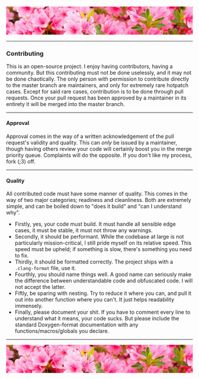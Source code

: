 ![top_banner](https://raw.githubusercontent.com/israfiel-a/israfiel-a/main/azalea-banner.jpg)

----------

### Contributing
This is an open-source project. I enjoy having contributors, having a community. But this contributing must not be done uselessly, and it may not be done chaotically. The only person with permission to contribute directly to the master branch are maintainers, and only for extremely rare hotpatch cases. Except for said rare cases, contribution is to be done through pull requests. Once your pull request has been approved by a maintainer in its entirety it will be merged into the master branch.

----------

#### Approval
Approval comes in the way of a written acknowledgement of the pull request's validity and quality. This can *only* be issued by a maintainer, though having others review your code will certainly boost you in the merge priority queue. Complaints will do the opposite. If you don't like my process, fork (;3) off.

----------

#### Quality
All contributed code must have some manner of quality. This comes in the way of two major categories; readiness and cleanliness. Both are extremely simple, and can be boiled down to "does it build" and "can I understand why". 

- Firstly, yes, your code must build. It must handle all sensible edge cases, it must be stable, it must not throw any warnings. 
- Secondly, it should be performant. While the codebase at large is not particularly mission-critical, I still pride myself on its relative speed. This speed must be upheld; if something is slow, there's something you need to fix.
- Thirdly, it should be formatted correctly. The project ships with a `.clang-format` file, use it.
- Fourthly, you should name things well. A good name can seriously make the difference between understandable code and obfuscated code. I will not accept the latter.
- Fiftly, be sparing with nesting. Try to reduce it where you can, and pull it out into another function where you can't. It just helps readability immensely.
- Finally, please document your shit. If you have to comment every line to understand what it means, your code sucks. But please include the standard Doxygen-format documentation with any functions/macros/globals you declare.

----------

![bottom_banner](https://raw.githubusercontent.com/israfiel-a/israfiel-a/main/azalea-banner.jpg)
